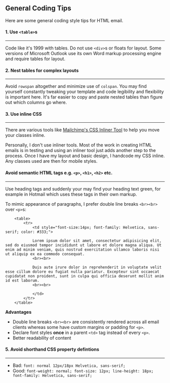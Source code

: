 ## General Coding Tips

Here are some general coding style tips for HTML email.

#### 1. Use `<table>`s
***
Code like it's 1999 with tables. Do not use `<div>`s or floats for layout. Some versions of Microsoft Outlook use its own Word markup processing engine and require tables for layout.

#### 2. Nest tables for complex layouts
***
Avoid `rowspan` altogether and minimize use of `colspan`. You may find yourself constantly tweaking your template and code legibility and flexibility is important here. It's far easier to copy and paste nested tables than figure out which columns go where.

#### 3. Use inline CSS
***
There are various tools like [Mailchimp's CSS Inliner Tool](http://beaker.mailchimp.com/inline-css) to help you move your classes inline. 

Personally, I don't use inliner tools. Most of the work in creating HTML emails is in testing and using an inliner tool just adds another step to the process. Once I have my layout and basic design, I handcode my CSS inline. Any classes used are then for mobile styles.

#### Avoid semantic HTML tags e.g. `<p>`, `<h1>`, `<h2>` etc. 
***

Use heading tags and suddenly your may find your heading text green, for example in Hotmail which uses these tags in their own markup.  

To mimic appearance of paragraphs, I prefer double line breaks `<br><br>` over `<p>`s:
	
````
	<table>
		<tr>
			<td style="font-size:14px; font-family: Helvetica, sans-serif; color: #333;">
			
			Lorem ipsum dolor sit amet, consectetur adipisicing elit, sed do eiusmod tempor incididunt ut labore et dolore magna aliqua. Ut enim ad minim veniam, quis nostrud exercitation ullamco laboris nisi ut aliquip ex ea commodo consequat. 
			<br><br>
			
			Duis aute irure dolor in reprehenderit in voluptate velit esse cillum dolore eu fugiat nulla pariatur. Excepteur sint occaecat cupidatat non proident, sunt in culpa qui officia deserunt mollit anim id est laborum.
			<br><br>
						
			</td>
		</tr>
	</table>
````
	
**Advantages**  

* Double line breaks `<br><br>` are consistently rendered across all email clients whereas some have custom margins or padding for `<p>`.  
* Declare font styles **once** in a parent `<td>` tag instead of every `<p>`.  
* Better readability of content  
  

#### 5. Avoid shorthand CSS property defintions
***
* Bad: `font: normal 12px/18px Helvetica, sans-serif;`  
* Good: `font-weight: normal; font-size: 12px; line-height: 18px; font-family: Helvetica, sans-serif;`
	
	
